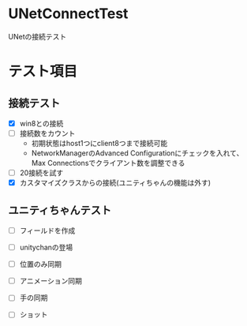 # UNetConnectTest
UNetの接続テスト

# テスト項目
## 接続テスト
- [x] win8との接続
- [ ] 接続数をカウント
    - 初期状態はhost1つにclient8つまで接続可能
    - NetworkManagerのAdvanced Configurationにチェックを入れて、Max Connectionsでクライアント数を調整できる
- [ ] 20接続を試す
- [x] カスタマイズクラスからの接続(ユニティちゃんの機能は外す)

## ユニティちゃんテスト
- [ ] フィールドを作成
- [ ] unitychanの登場
- [ ] 位置のみ同期
- [ ] アニメーション同期
- [ ] 手の同期
- [ ] ショット




